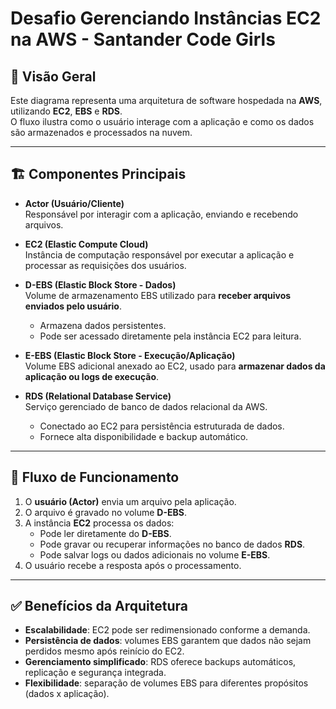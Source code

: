 # Desafio Gerenciando Instâncias EC2 na AWS - Santander Code Girls

## 📌 Visão Geral
Este diagrama representa uma arquitetura de software hospedada na **AWS**, utilizando **EC2**, **EBS** e **RDS**.  
O fluxo ilustra como o usuário interage com a aplicação e como os dados são armazenados e processados na nuvem.

---

## 🏗️ Componentes Principais

- **Actor (Usuário/Cliente)**  
  Responsável por interagir com a aplicação, enviando e recebendo arquivos.

- **EC2 (Elastic Compute Cloud)**  
  Instância de computação responsável por executar a aplicação e processar as requisições dos usuários.

- **D-EBS (Elastic Block Store - Dados)**  
  Volume de armazenamento EBS utilizado para **receber arquivos enviados pelo usuário**.  
  - Armazena dados persistentes.  
  - Pode ser acessado diretamente pela instância EC2 para leitura.

- **E-EBS (Elastic Block Store - Execução/Aplicação)**  
  Volume EBS adicional anexado ao EC2, usado para **armazenar dados da aplicação ou logs de execução**.

- **RDS (Relational Database Service)**  
  Serviço gerenciado de banco de dados relacional da AWS.  
  - Conectado ao EC2 para persistência estruturada de dados.  
  - Fornece alta disponibilidade e backup automático.

---

## 🔄 Fluxo de Funcionamento

1. O **usuário (Actor)** envia um arquivo pela aplicação.  
2. O arquivo é gravado no volume **D-EBS**.  
3. A instância **EC2** processa os dados:  
   - Pode ler diretamente do **D-EBS**.  
   - Pode gravar ou recuperar informações no banco de dados **RDS**.  
   - Pode salvar logs ou dados adicionais no volume **E-EBS**.  
4. O usuário recebe a resposta após o processamento.  

---

## ✅ Benefícios da Arquitetura
- **Escalabilidade**: EC2 pode ser redimensionado conforme a demanda.  
- **Persistência de dados**: volumes EBS garantem que dados não sejam perdidos mesmo após reinício do EC2.  
- **Gerenciamento simplificado**: RDS oferece backups automáticos, replicação e segurança integrada.  
- **Flexibilidade**: separação de volumes EBS para diferentes propósitos (dados x aplicação).  

